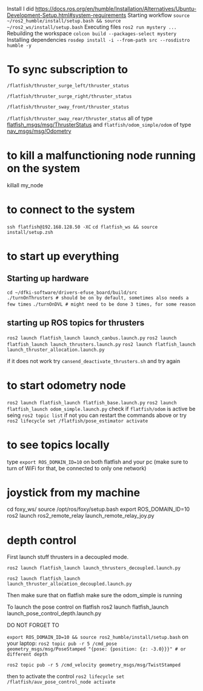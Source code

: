 Install I did
https://docs.ros.org/en/humble/Installation/Alternatives/Ubuntu-Development-Setup.html#system-requirements
Starting workflow
```source ~/ros2_humble/install/setup.bash && source ~/ros2_ws/install/setup.bash```
Executing files
```ros2 run mystery ...```
Rebuilding the workspace
```colcon build --packages-select mystery```
Installing dependencies
```rosdep install -i --from-path src --rosdistro humble -y```

# To sync subscription to
```/flatfish/thruster_surge_left/thruster_status```

```/flatfish/thruster_surge_right/thruster_status```

```/flatfish/thruster_sway_front/thruster_status```

```/flatfish/thruster_sway_rear/thruster_status```
all of type 
[flatfish_msgs/msg/ThrusterStatus](https://git.hb.dfki.de/flatfish/drivers/ros2_thruster_enitech/-/blob/master/msg/ThrusterStatus.msg?ref_type=heads)
and ```flatfish/odom_simple/odom``` of type [nav_msgs/msg/Odometry](https://docs.ros2.org/foxy/api/nav_msgs/msg/Odometry.html)

# to kill a malfunctioning node running on the system
 killall my_node

# to connect to the system
```ssh flatfish@192.168.128.50 -XC```
```cd flatfish_ws && source install/setup.zsh```

# to start up everything
## Starting up hardware
```cd ~/dfki-software/drivers-efuse_board/build/src```  
```./turnOnThrusters # should be on by default, sometimes also needs a few times```
```./turnOnDVL # might need to be done 3 times, for some reason```
## starting up ROS topics for thrusters
```ros2 launch flatfish_launch launch_canbus.launch.py```
```ros2 launch flatfish_launch launch_thrusters.launch.py```
```ros2 launch flatfish_launch launch_thruster_allocation.launch.py```

if it does not work try ```cansend_deactivate_thrusters.sh``` and try again

# to start odometry node
```ros2 launch flatfish_launch flatfish_base.launch.py```
```ros2 launch flatfish_launch odom_simple.launch.py```
check if ```flatfish/odom``` is active be seing ```ros2 topic list``` if not you can restart the commands above or try ```ros2 lifecycle set /flatfish/pose_estimator activate```


# to see topics locally
type ```export ROS_DOMAIN_ID=10``` on both flatfish and your pc (make sure to turn of WiFi for that, be connected to only one network)

# joystick from my machine
cd foxy_ws/
source /opt/ros/foxy/setup.bash
export ROS_DOMAIN_ID=10
ros2 launch ros2_remote_relay launch_remote_relay_joy.py

# depth control
First launch stuff thrusters in a decoupled mode.

```ros2 launch flatfish_launch launch_thrusters_decoupled.launch.py ```

```ros2 launch flatfish_launch launch_thruster_allocation_decoupled.launch.py ```

Then make sure that on flatfish make sure the odom_simple is running

To launch the pose control on flatfish
ros2 launch flatfish_launch launch_pose_control_depth.launch.py

DO NOT FORGET TO

```export ROS_DOMAIN_ID=10 && source ros2_humble/install/setup.bash```
on your laptop:
```ros2 topic pub -r 5 /cmd_pose geometry_msgs/msg/PoseStamped "{pose: {position: {z: -3.0}}}" # or different depth```

```ros2 topic pub -r 5 /cmd_velocity geometry_msgs/msg/TwistStamped```

then to activate the control
```ros2 lifecycle set /flatfish/auv_pose_control_node activate```

